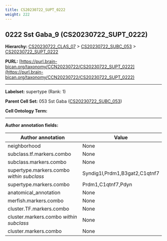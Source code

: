 ```yaml
---
title: CS20230722_SUPT_0222
weight: 222
---
```

## 0222 Sst Gaba_9 (CS20230722_SUPT_0222)
<b>Hierarchy: </b>
[CS20230722_CLAS_07](../CS20230722_CLAS_07) >
[CS20230722_SUBC_053](../CS20230722_SUBC_053) >
[CS20230722_SUPT_0222](../CS20230722_SUPT_0222)

**PURL:** [https://purl.brain-bican.org/taxonomy/CCN20230722/CS20230722_SUPT_0222](https://purl.brain-bican.org/taxonomy/CCN20230722/CS20230722_SUPT_0222)

---


**Labelset:** supertype (Rank: 1)

**Parent Cell Set:** 053 Sst Gaba ([CS20230722_SUBC_053](../CS20230722_SUBC_053))



**Cell Ontology Term:** 

[MARKER GENES.]: #


---

[TRANSFERRED ANNOTATIONS.]: #


[AUTHOR ANNOTATION FIELDS.]: #


**Author annotation fields:**

| Author annotation | Value |
|-------------------|-------|
|neighborhood|None|
|subclass.tf.markers.combo|None|
|subclass.markers.combo|None|
|supertype.markers.combo _within subclass_|Syndig1l,Prdm1,B3gat2,C1qtnf7|
|supertype.markers.combo|Prdm1,C1qtnf7,Pdyn|
|anatomical_annotation|None|
|merfish.markers.combo|None|
|cluster.TF.markers.combo|None|
|cluster.markers.combo _within subclass_|None|
|cluster.markers.combo|None|
